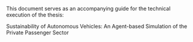 This document serves as an accompanying guide for the technical execution of the thesis: 

Sustainability of Autonomous Vehicles: An Agent-based Simulation of the Private Passenger Sector

